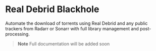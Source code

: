# Real Debrid Blackhole

Automate the download of torrents using Real Debrid and any public trackers from Radarr or Sonarr with full library management and post-processing.

> **Note**
> Full documentation will be added soon
